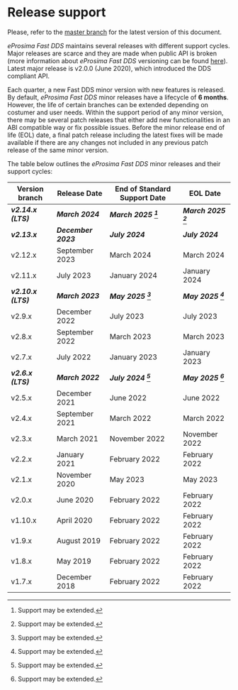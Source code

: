 # Release support

Please, refer to the [master branch](https://github.com/eProsima/Fast-DDS/blob/master/RELEASE_SUPPORT.md) for the latest version of this document.

*eProsima Fast DDS* maintains several releases with different support cycles.
Major releases are scarce and they are made when public API is broken (more information about *eProsima Fast DDS* versioning can be found [here](https://github.com/eProsima/Fast-DDS/blob/master/VERSIONING.md)).
Latest major release is v2.0.0 (June 2020), which introduced the DDS compliant API.

Each quarter, a new Fast DDS minor version with new features is released.
By default, *eProsima Fast DDS* minor releases have a lifecycle of **6 months**.
However, the life of certain branches can be extended depending on costumer and user needs.
Within the support period of any minor version, there may be several patch releases that either add new functionalities in an ABI compatible way or fix possible issues.
Before the minor release end of life (EOL) date, a final patch release including the latest fixes will be made available if there are any changes not included in any previous patch release of the same minor version.

The table below outlines the *eProsima Fast DDS* minor releases and their support cycles:

|Version branch|Release Date|End of Standard Support Date|EOL Date|
|--------------|------------|----------------------------|--------|
|***v2.14.x (LTS)***|***March 2024***|***March 2025 [^*]***|***March 2025 [^*]***|
|***v2.13.x***|***December 2023***|***July 2024***|***July 2024***|
|v2.12.x|September 2023|March 2024|March 2024|
|v2.11.x|July 2023|January 2024|January 2024|
|***v2.10.x (LTS)***|***March 2023***|***May 2025 [^*]***|***May 2025 [^*]***|
|v2.9.x|December 2022|July 2023|July 2023|
|v2.8.x|September 2022|March 2023|March 2023|
|v2.7.x|July 2022|January 2023|January 2023|
|***v2.6.x (LTS)***|***March 2022***|***July 2024 [^*]***|***May 2025 [^*]***|
|v2.5.x|December 2021|June 2022|June 2022|
|v2.4.x|September 2021|March 2022|March 2022|
|v2.3.x|March 2021|November 2022|November 2022|
|v2.2.x|January 2021|February 2022|February 2022|
|v2.1.x|November 2020|May 2023|May 2023|
|v2.0.x|June 2020|February 2022|February 2022|
|v1.10.x|April 2020|February 2022|February 2022|
|v1.9.x|August 2019|February 2022|February 2022|
|v1.8.x|May 2019|February 2022|February 2022|
|v1.7.x|December 2018|February 2022|February 2022|

[^*]: Support may be extended.
